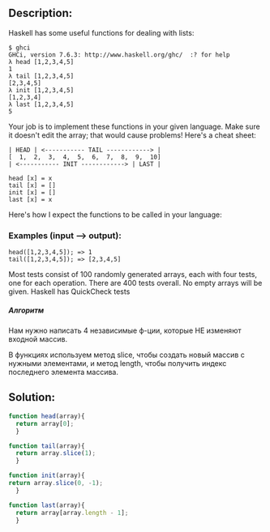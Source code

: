 ## Description:
Haskell has some useful functions for dealing with lists:

```
$ ghci
GHCi, version 7.6.3: http://www.haskell.org/ghc/  :? for help
λ head [1,2,3,4,5]
1
λ tail [1,2,3,4,5]
[2,3,4,5]
λ init [1,2,3,4,5]
[1,2,3,4]
λ last [1,2,3,4,5]
5
```
Your job is to implement these functions in your given language. Make sure it doesn't edit the array; that would cause problems! Here's a cheat sheet:

```
| HEAD | <----------- TAIL ------------> |
[  1,  2,  3,  4,  5,  6,  7,  8,  9,  10]
| <----------- INIT ------------> | LAST |

head [x] = x
tail [x] = []
init [x] = []
last [x] = x

```
Here's how I expect the functions to be called in your language:

### Examples (input --> output):
```
head([1,2,3,4,5]); => 1
tail([1,2,3,4,5]); => [2,3,4,5]
```

Most tests consist of 100 randomly generated arrays, each with four tests, one for each operation. There are 400 tests overall. No empty arrays will be given. Haskell has QuickCheck tests


##### Алгоритм
Нам нужно написать 4 независимые ф-ции, которые НЕ изменяют входной массив.

В функциях используем метод slice, чтобы создать новый массив с нужными элементами,
и метод length, чтобы получить индекс последнего элемента массива.



## Solution:

```javascript
function head(array){
  return array[0];
  }

function tail(array){
  return array.slice(1);
  }

function init(array){
return array.slice(0, -1);
  }

function last(array){
  return array[array.length - 1];
  }

```